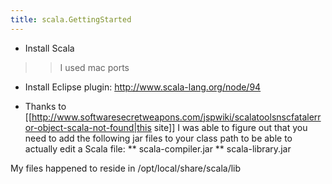 ```yaml
---
title: scala.GettingStarted
---
```

* Install Scala
>> I used mac ports

* Install Eclipse plugin: http://www.scala-lang.org/node/94

* Thanks to [[http://www.softwaresecretweapons.com/jspwiki/scalatoolsnscfatalerror-object-scala-not-found|this site]] I was able to figure out that you need to add the following jar files to your class path to be able to actually edit a Scala file:
** scala-compiler.jar
** scala-library.jar

My files happened to reside in /opt/local/share/scala/lib
